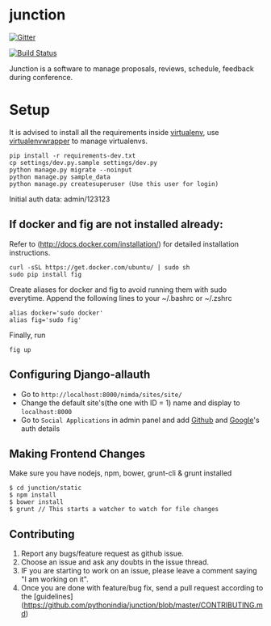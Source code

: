 junction
========

[![Gitter](https://badges.gitter.im/Join%20Chat.svg)](https://gitter.im/pythonindia/junction?utm_source=badge&utm_medium=badge&utm_campaign=pr-badge&utm_content=badge)

[![Build Status](https://travis-ci.org/pythonindia/junction.svg)](https://travis-ci.org/pythonindia/junction)

Junction is a software to manage proposals, reviews, schedule, feedback during conference.

Setup
=====

It is advised to install all the requirements inside [virtualenv](https://virtualenv.pypa.io/en/latest/), use [virtualenvwrapper](https://virtualenvwrapper.readthedocs.org/en/latest/) to manage virtualenvs.

```
pip install -r requirements-dev.txt
cp settings/dev.py.sample settings/dev.py
python manage.py migrate --noinput
python manage.py sample_data
python manage.py createsuperuser (Use this user for login)
```

Initial auth data: admin/123123

If docker and fig are not installed already:
--------------------------------------------
Refer to (http://docs.docker.com/installation/) for detailed installation instructions.

```
curl -sSL https://get.docker.com/ubuntu/ | sudo sh
sudo pip install fig
```

Create aliases for docker and fig to avoid running them with sudo everytime.
Append the following lines to your ~/.bashrc or ~/.zshrc

```
alias docker='sudo docker'
alias fig='sudo fig'
```

Finally, run 
```
fig up
```


Configuring Django-allauth
---------------------------

 - Go to `http://localhost:8000/nimda/sites/site/` 
 - Change the default site's(the one with ID = 1) name and display to `localhost:8000`
 - Go to `Social Applications` in admin panel and add [Github](http://django-allauth.readthedocs.org/en/latest/providers.html#github) and [Google](http://django-allauth.readthedocs.org/en/latest/providers.html#google)'s auth details

Making Frontend Changes
---------------------------
Make sure you have nodejs, npm, bower, grunt-cli & grunt installed

```
$ cd junction/static
$ npm install
$ bower install
$ grunt // This starts a watcher to watch for file changes
```


Contributing
------------

1. Report any bugs/feature request as github issue.
2. Choose an issue and ask any doubts in the issue thread.
3. IF you are starting to work on an issue, please leave a comment saying "I am working on it".
4. Once you are done with feature/bug fix, send a pull request according to the [guidelines] (https://github.com/pythonindia/junction/blob/master/CONTRIBUTING.md)

